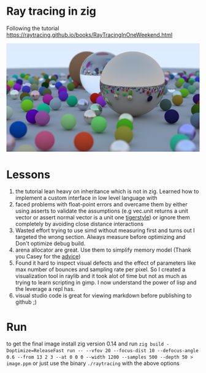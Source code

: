# Ray tracing in zig
Following the tutorial
<https://raytracing.github.io/books/RayTracingInOneWeekend.html>

![final product](./image.png)

# Lessons
1. the tutorial lean heavy on inheritance which is not in zig. Learned
   how to implement a custom interface in low level language with
2. faced problems with float-point errors and overcame them by either
   using asserts to validate the assumptions (e.g vec.unit returns a
   unit vector or assert normal vector is a unit one
   [tigerstyle](https://github.com/tigerbeetle/tigerbeetle/blob/main/docs/TIGER_STYLE.md#safety))
   or
   ignore them completely by avoiding close distance interactions
3. Wasted effort trying to use simd without measuring first and turns
   out I targeted the wrong section. Always measure before optimizing
   and Don't optimize debug build.
4. arena allocator are great. Use them to simplify memory model (Thank
   you Casey for the
   [advice](https://www.youtube.com/watch?v=xt1KNDmOYqA))
5. Found it hard to inspect visual defects and the effect of
   parameters like max number of bounces and sampling rate per
   pixel. So I created a visualization tool in raylib and it took alot
   of time but not as much as trying to learn scripting in gimp. I now
   understand the power of lisp and the leverage a repl has.
6. visual studio code is great for viewing markdown before publishing
   to github ;)

# Run
to get the final image install zig version 0.14 and run
`zig build -Doptimize=ReleaseFast run -- --vfov 20 --focus-dist 10 --defocus-angle 0.6 --from 13 2 3 --at 0 0 0 --width 1200 --samples 500 --depth 50 > image.ppm`
or just use the binary `./raytracing` with the above options
